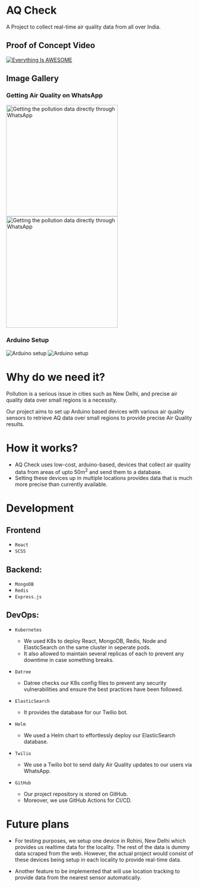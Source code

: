 # AQ Check

A Project to collect real-time air quality data from all over India.

## Proof of Concept Video

[![Everything Is AWESOME](https://i.imgur.com/yRVlPuz.png
)](https://www.youtube.com/watch?v=CponiMqZM_o "Everything Is AWESOME")

## Image Gallery

### Getting Air Quality on WhatsApp
<img width="300dp" src="https://d112y698adiu2z.cloudfront.net/photos/production/software_photos/001/770/325/datas/gallery.jpg" alt="Getting the pollution data directly through WhatsApp"/> <img width="300dp" src="https://d112y698adiu2z.cloudfront.net/photos/production/software_photos/001/770/339/datas/original.jpeg" alt="Getting the pollution data directly through WhatsApp"/>
### Arduino Setup
<img src="https://d112y698adiu2z.cloudfront.net/photos/production/software_photos/001/770/329/datas/gallery.jpg" alt="Arduino setup"/> <img src="https://d112y698adiu2z.cloudfront.net/photos/production/software_photos/001/770/326/datas/gallery.jpg" alt="Arduino setup"/>


# Why do we need it?

Pollution is a serious issue in cities such as New Delhi, and precise air quality data over small regions is a necessity.

Our project aims to set up Arduino based devices with various air quality sensors to retrieve AQ data over small regions to provide precise Air Quality results.

# How it works?

-   AQ Check uses low-cost, arduino-based, devices that collect air quality data from areas of upto 50m<sup>2</sup> and send them to a database.
-   Setting these devices up in multiple locations provides data that is much more precise than currently available.

# Development

## Frontend

-   `React`
-   `SCSS`

## Backend:

-   `MongoDB`
-   `Redis`
-   `Express.js`

## DevOps:

-   `Kubernetes`

    -   We used K8s to deploy React, MongoDB, Redis, Node and ElasticSearch on the same cluster in seperate pods.
    -   It also allowed to maintain several replicas of each to prevent any downtime in case something breaks.

-   `Datree`

    -   Datree checks our K8s config files to prevent any security vulnerabilities and ensure the best practices have been followed.

-   `ElasticSearch`

    -   It provides the database for our Twilio bot.

-   `Helm`

    -   We used a Helm chart to effortlessly deploy our ElasticSearch database.

-   `Twilio`

    -   We use a Twilio bot to send daily Air Quality updates to our users via WhatsApp.

-   `GitHub`
    -   Our project repository is stored on GitHub.
    -   Moreover, we use GitHub Actions for CI/CD.

# Future plans

- For testing purposes, we setup one device in Rohini, New Delhi which provides us realtime data for the locality. The rest of the data is dummy data scraped from the web. However, the actual project would consist of these devices being setup in each locality to provide real-time data.
  
- Another feature to be implemented that will use location tracking to provide data from the nearest sensor automatically.
